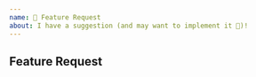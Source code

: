 ```yaml
---
name: 🚀 Feature Request
about: I have a suggestion (and may want to implement it 🙂)!
---
```


## Feature Request

<!-- Provide a summary of the feature. -->
